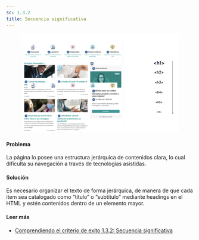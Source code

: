 ```yaml
---
sc: 1.3.2
title: Secuencia significativa
---
```


<figure>

![alt text](images/secuencia.png) 

</figure>

#### Problema

La página lo posee una estructura jerárquica de contenidos clara, lo cual dificulta su navegación a través de tecnologías asistidas.

#### Solución

Es necesario organizar el texto de forma jerárquica, de manera de que cada item sea catalogado como “titulo” o “subtitulo” mediante headings en el HTML y estén contenidos dentro de un elemento mayor.

#### Leer más

- [Comprendiendo el criterio de exito 1.3.2: Secuencia significativa](https://www.w3.org/WAI/WCAG21/Understanding/info-and-relationships.html)